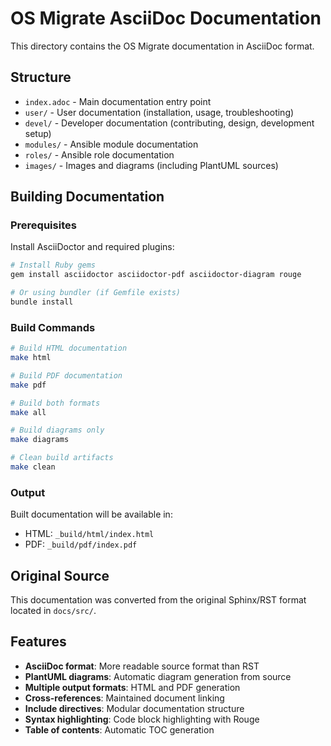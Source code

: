 # OS Migrate AsciiDoc Documentation

This directory contains the OS Migrate documentation in AsciiDoc format.

## Structure

- `index.adoc` - Main documentation entry point
- `user/` - User documentation (installation, usage, troubleshooting)
- `devel/` - Developer documentation (contributing, design, development setup)
- `modules/` - Ansible module documentation
- `roles/` - Ansible role documentation  
- `images/` - Images and diagrams (including PlantUML sources)

## Building Documentation

### Prerequisites

Install AsciiDoctor and required plugins:

```bash
# Install Ruby gems
gem install asciidoctor asciidoctor-pdf asciidoctor-diagram rouge

# Or using bundler (if Gemfile exists)
bundle install
```

### Build Commands

```bash
# Build HTML documentation
make html

# Build PDF documentation  
make pdf

# Build both formats
make all

# Build diagrams only
make diagrams

# Clean build artifacts
make clean
```

### Output

Built documentation will be available in:
- HTML: `_build/html/index.html`
- PDF: `_build/pdf/index.pdf`

## Original Source

This documentation was converted from the original Sphinx/RST format located in `docs/src/`.

## Features

- **AsciiDoc format**: More readable source format than RST
- **PlantUML diagrams**: Automatic diagram generation from source
- **Multiple output formats**: HTML and PDF generation
- **Cross-references**: Maintained document linking
- **Include directives**: Modular documentation structure
- **Syntax highlighting**: Code block highlighting with Rouge
- **Table of contents**: Automatic TOC generation
